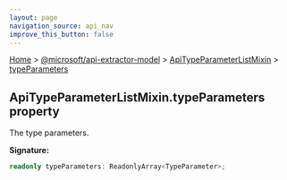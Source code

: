 ```yaml
---
layout: page
navigation_source: api_nav
improve_this_button: false
---
```



[Home](./index.md) &gt; [@microsoft/api-extractor-model](./api-extractor-model.md) &gt; [ApiTypeParameterListMixin](./api-extractor-model.apitypeparameterlistmixin.md) &gt; [typeParameters](./api-extractor-model.apitypeparameterlistmixin.typeparameters.md)

## ApiTypeParameterListMixin.typeParameters property

The type parameters.

<b>Signature:</b>

```typescript
readonly typeParameters: ReadonlyArray<TypeParameter>;
```

